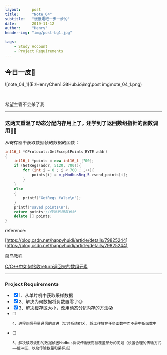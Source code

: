 ```yaml
---
layout:     post
title:      "Note_04"
subtitle:   "慢慢走吧一步一步的"
date:       2019-11-12
author:     "Henry"
header-img: "img/post-bg1.jpg"

tags:
    - Study Account
    - Project Requirements
---
```




## 今日一皮🤣

![note_04_1](E:\HenryChen1.GitHub.io\img\post img\note_04_1.png)

​				

希望主管不会杀了我
* * *




### 这两天重温了动态分配内存用上了，还学到了返回数组指针的函数调用🐱‍💻

从寄存器中获取数据帧的数据的函数：

```c++
int16_t *CProtocol::GetExceptPoints(BYTE addr)
{
	int16_t *points = new int16_t [700];
	if (GetRegs(addr, 5120, 700)){
		for (int i = 0 ; i < 700 ; i++){
			points[i] = m_pModbusReg_5->send_points[i];	
		}	
	}
	else 
	{
		printf("GetRegs false\n");
	}
	printf("saved points\n");
	return points;//传递数组首地址
	delete [] points;
}
```
reference:

[https://blog.csdn.net/happyhuidi/article/details/79825244](https://blog.csdn.net/happyhuidi/article/details/79825244)

[菜鸟教程](https://www.runoob.com/cplusplus/cpp-dynamic-memory.html)

[C/C++中如何接收return返回来的数组元素](https://www.cnblogs.com/Wade-James/p/7965775.html)

- - -



### Project Requirements

- [x] 1、从单片机中获取采样数据
- [x] 2、解决为何数据将负数置零了😥
- [x] 3、解决缓存区大小，改用动态分配内存的方法😱
- [ ]     4、进程间信号量通信的改进（实时系统RTX），将工作放在任务函数中而不是中断函数中
- [ ]     5、解决读取波形的数据帧因Modbus协议传输慢而被覆盖部分的问题（设置合理的传输方式——缓冲区，以及传输数量和采样点）

